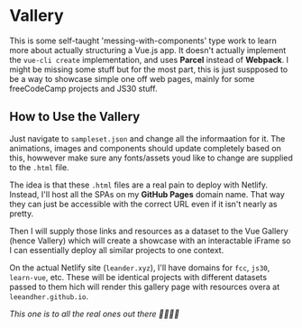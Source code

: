 # Vallery

This is some self-taught 'messing-with-components' type work to learn more about actually structuring a Vue.js app. It doesn't actually implement the `vue-cli create` implementation, and uses **Parcel** instead of **Webpack**. I might be missing some stuff but for the most part, this is just suspposed to be a way to showcase simple one off web pages, mainly for some freeCodeCamp projects and JS30 stuff.

## How to Use the Vallery

Just navigate to `sampleset.json` and change all the informaation for it. The animations, images and components should update completely based on this, howwever make sure any fonts/assets youd like to change are supplied to the `.html` file.

The idea is that these `.html` files are a real pain to deploy with Netlify. Instead, I'll host all the SPAs on my **GitHub Pages** domain name. That way they can just be accessible with the correct URL even if it isn't nearly as pretty.

Then I will supply those links and resources as a dataset to the Vue Gallery (hence Vallery) which will create a showcase with an interactable iFrame so I can essentially deploy all similar projects to one context. 

On the actual Netlify site (`leander.xyz`), I'll have domains for `fcc`, `js30`, `learn-vue`, etc. These will be identical projects with different datasets passed to them hich will render this gallery page with resources overa at `leeandher.github.io`. 
 
_This one is to all the real ones out there 🙏🙏😎😎_
